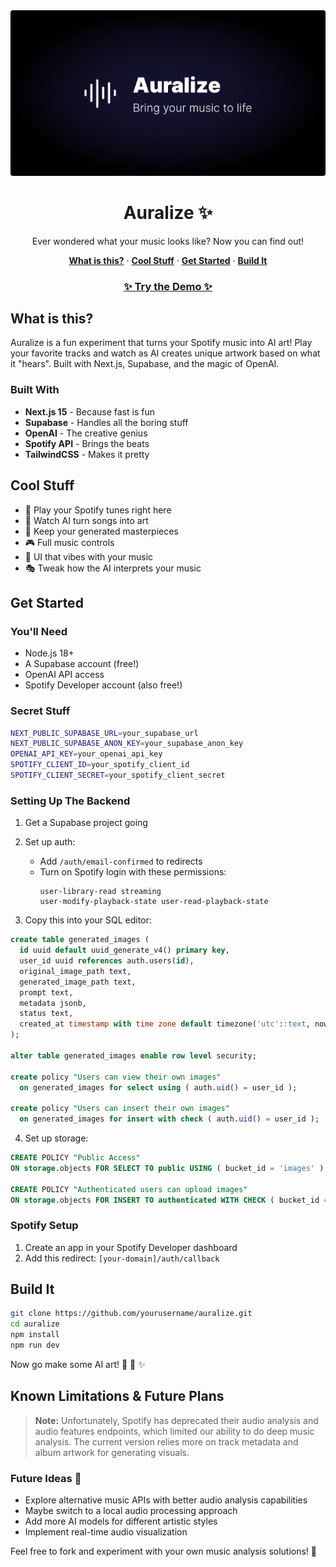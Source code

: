 <div align="center">
  <img alt="Auralize - See Your Music!" src="./app/meta-image.png">
  <h1>Auralize ✨</h1>
  <p>Ever wondered what your music looks like? Now you can find out!</p>
</div>

<p align="center">
  <a href="#what-is-this"><strong>What is this?</strong></a> ·
  <a href="#cool-stuff"><strong>Cool Stuff</strong></a> ·
  <a href="#get-started"><strong>Get Started</strong></a> ·
  <a href="#build-it"><strong>Build It</strong></a>
</p>

<div align="center">
  <h3><a href="https://auralize-ruddy.vercel.app/">✨ Try the Demo ✨</a></h3>
</div>

## What is this?

Auralize is a fun experiment that turns your Spotify music into AI art! Play your favorite tracks and watch as AI creates unique artwork based on what it "hears". Built with Next.js, Supabase, and the magic of OpenAI.

### Built With

- **Next.js 15** - Because fast is fun
- **Supabase** - Handles all the boring stuff
- **OpenAI** - The creative genius
- **Spotify API** - Brings the beats
- **TailwindCSS** - Makes it pretty

## Cool Stuff

- 🎵 Play your Spotify tunes right here
- 🎨 Watch AI turn songs into art
- 💾 Keep your generated masterpieces
- 🎮 Full music controls
- 🌈 UI that vibes with your music
- 🎭 Tweak how the AI interprets your music

## Get Started

### You'll Need

- Node.js 18+
- A Supabase account (free!)
- OpenAI API access
- Spotify Developer account (also free!)

### Secret Stuff

```bash
NEXT_PUBLIC_SUPABASE_URL=your_supabase_url
NEXT_PUBLIC_SUPABASE_ANON_KEY=your_supabase_anon_key
OPENAI_API_KEY=your_openai_api_key
SPOTIFY_CLIENT_ID=your_spotify_client_id
SPOTIFY_CLIENT_SECRET=your_spotify_client_secret
```

### Setting Up The Backend

1. Get a Supabase project going
2. Set up auth:

   - Add `/auth/email-confirmed` to redirects
   - Turn on Spotify login with these permissions:
     ```
     user-library-read streaming
     user-modify-playback-state user-read-playback-state
     ```

3. Copy this into your SQL editor:

```sql
create table generated_images (
  id uuid default uuid_generate_v4() primary key,
  user_id uuid references auth.users(id),
  original_image_path text,
  generated_image_path text,
  prompt text,
  metadata jsonb,
  status text,
  created_at timestamp with time zone default timezone('utc'::text, now())
);

alter table generated_images enable row level security;

create policy "Users can view their own images"
  on generated_images for select using ( auth.uid() = user_id );

create policy "Users can insert their own images"
  on generated_images for insert with check ( auth.uid() = user_id );
```

4. Set up storage:

```sql
CREATE POLICY "Public Access"
ON storage.objects FOR SELECT TO public USING ( bucket_id = 'images' );

CREATE POLICY "Authenticated users can upload images"
ON storage.objects FOR INSERT TO authenticated WITH CHECK ( bucket_id = 'images' );
```

### Spotify Setup

1. Create an app in your Spotify Developer dashboard
2. Add this redirect: `[your-domain]/auth/callback`

## Build It

```bash
git clone https://github.com/yourusername/auralize.git
cd auralize
npm install
npm run dev
```

Now go make some AI art! 🎨 🎵 ✨

## Known Limitations & Future Plans

> **Note:** Unfortunately, Spotify has deprecated their audio analysis and audio features endpoints, which limited our ability to do deep music analysis. The current version relies more on track metadata and album artwork for generating visuals.

### Future Ideas 🚀

- Explore alternative music APIs with better audio analysis capabilities
- Maybe switch to a local audio processing approach
- Add more AI models for different artistic styles
- Implement real-time audio visualization

Feel free to fork and experiment with your own music analysis solutions! 🎵
